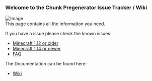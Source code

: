 ### Welcome to the Chunk Pregenerator Issue Tracker / Wiki     
![Image](https://media.forgecdn.net/avatars/98/386/636298749638868156.png)     
This page contains all the information you need.     


If you have a issue please check the known issues:    
- [Minecraft 1.12 or older](https://github.com/TinyModularThings/Chunk-Pregenerator-Issue-Tracker/issues/1)
- [Minecraft 1.14 or newer](https://github.com/TinyModularThings/Chunk-Pregenerator-Issue-Tracker/issues/2)
- [FAQ](https://github.com/TinyModularThings/Chunk-Pregenerator-Issue-Tracker/wiki/FAQ)

The Documentation can be found here:    
- [Wiki](https://github.com/TinyModularThings/Chunk-Pregenerator-Issue-Tracker/wiki)
